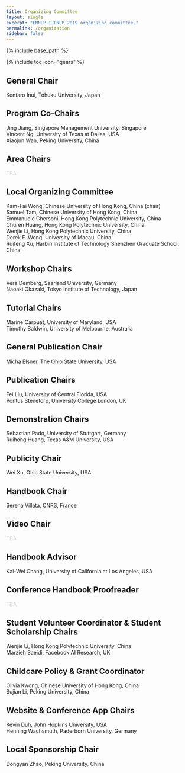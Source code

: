 ```yaml
---
title: Organizing Committee
layout: single
excerpt: "EMNLP-IJCNLP 2019 organizing committee."
permalink: /organization
sidebar: false
---
```

{% include base_path %}

{% include toc icon="gears" %}

## General Chair
Kentaro Inui, Tohuku University, Japan

## Program Co-Chairs
Jing Jiang, Singapore Management University, Singapore<br/>
Vincent Ng, University of Texas at Dallas, USA<br/>
Xiaojun Wan, Peking University, China

<!-- Notice: One point per area -->
## Area Chairs
<span style="color: lightgray">TBA</span>

## Local Organizing Committee
Kam-Fai Wong, Chinese University of Hong Kong, China (chair)<br/>
Samuel Tam, Chinese University of Hong Kong, China<br/>
Emmanuele Chersoni, Hong Kong Polytechnic University, China<br/>
Churen Huang, Hong Kong Polytechnic University, China<br/>
Wenjie Li, Hong Kong Polytechnic University, China<br/>
Derek F. Wong, University of Macau, China<br/>
Ruifeng Xu, Harbin Institute of Technology Shenzhen Graduate School, China

## Workshop Chairs
Vera Demberg, Saarland University, Germany<br/>
Naoaki Okazaki, Tokyo Institute of Technology, Japan

## Tutorial Chairs
Marine Carpuat, University of Maryland, USA<br/>
Timothy Baldwin, University of Melbourne, Australia

## General Publication Chair
Micha Elsner, The Ohio State University, USA
	
## Publication Chairs
Fei Liu, University of Central Florida, USA<br/>
Pontus Stenetorp, University College London, UK
	
## Demonstration Chairs
Sebastian Pad&oacute;, University of Stuttgart, Germany<br/>
Ruihong Huang, Texas A&M University, USA

## Publicity Chair
Wei Xu, Ohio State University, USA

## Handbook Chair
Serena Villata, CNRS, France

## Video Chair
<span style="color: lightgray">TBA</span>

## Handbook Advisor
Kai-Wei Chang, University of California at Los Angeles, USA

## Conference Handbook Proofreader
<span style="color: lightgray">TBA</span>

## Student Volunteer Coordinator &amp; Student Scholarship Chairs
Wenjie Li, Hong Kong Polytechnic University, China<br/>
Marzieh Saeidi, Facebook AI Research, UK

## Childcare Policy &amp; Grant Coordinator
Olivia Kwong, Chinese University of Hong Kong, China<br/>
Sujian Li, Peking University, China

## Website &amp; Conference App Chairs
Kevin Duh, John Hopkins University, USA<br/>
Henning Wachsmuth, Paderborn University, Germany

## Local Sponsorship Chair
Dongyan Zhao, Peking University, China
